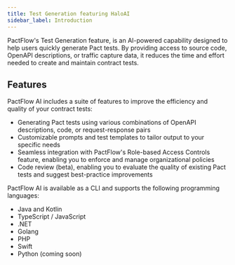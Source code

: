 ```yaml
---
title: Test Generation featuring HaloAI
sidebar_label: Introduction
---
```


PactFlow's Test Generation feature, is an AI-powered capability designed to help users quickly generate Pact tests. By providing access to source code, OpenAPI descriptions, or traffic capture data, it reduces the time and effort needed to create and maintain contract tests.

## Features

PactFlow AI includes a suite of features to improve the efficiency and quality of your contract tests:

* Generating Pact tests using various combinations of OpenAPI descriptions, code, or request-response pairs
* Customizable prompts and test templates to tailor output to your specific needs
* Seamless integration with PactFlow's Role-based Access Controls feature, enabling you to enforce and manage organizational policies
* Code review (beta), enabling you to evaluate the quality of existing Pact tests and suggest best-practice improvements

PactFlow AI is available as a CLI and supports the following programming languages:

* Java and Kotlin
* TypeScript / JavaScript
* .NET
* Golang
* PHP
* Swift
* Python (coming soon)
